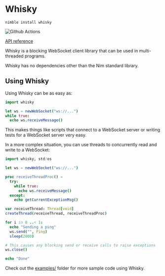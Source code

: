 # Whisky

`nimble install whisky`

![Github Actions](https://github.com/guzba/whisky/workflows/Github%20Actions/badge.svg)

[API reference](https://nimdocs.com/guzba/whisky)

Whisky is a blocking WebSocket client library that can be used in multi-threaded programs.

Whisky has no dependencies other than the Nim standard library.

## Using Whisky

Using Whisky can be as easy as:

```nim
import whisky

let ws = newWebSocket("ws://...")
while true:
  echo ws.receiveMessage()
```

This makes things like scripts that connect to a WebSocket server or writing tests for a WebSocket server very easy.

In a more complex situation, you can use threads to concurrently read and write to a WebSocket:

```nim
import whisky, std/os

let ws = newWebSocket("ws://...")

proc receiveThreadProc() =
  try:
    while true:
      echo ws.receiveMessage()
  except:
    echo getCurrentExceptionMsg()

var receiveThread: Thread[void]
createThread(receiveThread, receiveThreadProc)

for i in 0 ..< 1:
  echo "Sending a ping"
  ws.send("", Ping)
  sleep(2000)

# This causes any blocking send or receive calls to raise exceptions
ws.close()

echo "Done"
```

Check out the [examples/](https://github.com/guzba/whisky/tree/master/examples) folder for more sample code using Whisky.
